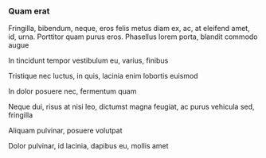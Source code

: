 ### Quam erat

Fringilla, bibendum, neque, eros felis metus diam ex, ac, at eleifend amet, id, urna. Porttitor quam purus eros. Phasellus lorem porta, blandit commodo augue

In tincidunt tempor vestibulum eu, varius, finibus

Tristique nec luctus, in quis, lacinia enim lobortis euismod

In dolor posuere nec, fermentum quam

Neque dui, risus at nisi leo, dictumst magna feugiat, ac purus vehicula sed, fringilla

Aliquam pulvinar, posuere volutpat

Dolor pulvinar, id lacinia, dapibus eu, mollis amet


